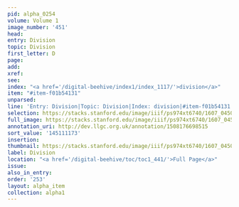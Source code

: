 ```yaml
---
pid: alpha_0254
volume: Volume 1
image_number: '451'
head:
entry: Division
topic: Division
first_letter: D
page:
add:
xref:
see:
index: "<a href='/digital-beehive/index1/index_1117/'>division</a>"
item: "#item-f01b54131"
unparsed:
line: 'Entry: Division|Topic: Division|Index: division|#item-f01b54131'
selection: https://stacks.stanford.edu/image/iiif/ps974xt6740/1607_0450/412,1173,3038,286/full/0/default.jpg
full_image: https://stacks.stanford.edu/image/iiif/ps974xt6740/1607_0450/full/full/0/default.jpg
annotation_uri: http://dev.llgc.org.uk/annotation/1508176698515
sort_value: '145111173'
insertion:
thumbnail: https://stacks.stanford.edu/image/iiif/ps974xt6740/1607_0450/412,1173,600,180/250,/0/default.jpg
label: Division
location: "<a href='/digital-beehive/toc/toc1_441/'>Full Page</a>"
issue:
also_in_entry:
order: '253'
layout: alpha_item
collection: alpha1
---
```

